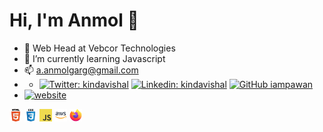 # Hi, I'm Anmol 👋


- 🔭 Web Head at Vebcor Technologies
- 🌱 I’m currently learning Javascript
- 📫 a.anmolgarg@gmail.com
- - [![Twitter: kindavishal](https://img.shields.io/twitter/follow/anmolgxrg?style=social)](https://twitter.com/intent/user?screen_name=anmolgxrg) [![Linkedin: kindavishal](https://img.shields.io/badge/-anmolgarg404-blue?style=flat-square&logo=Linkedin&logoColor=white&link=https://www.linkedin.com/in/anmolgarg404/)](https://www.linkedin.com/in/anmolgarg404/) [![GitHub iampawan](https://img.shields.io/github/followers/anmolgxrg?label=follow&style=social)](https://github.com/anmolgxrg)
- [![website](https://img.shields.io/badge/PortfolioWebsite-anmolgarg.me-2648ff?style=flat-square&logo=firefox)](https://anmolgarg.me/)


<code><img height="20" src="https://raw.githubusercontent.com/github/explore/80688e429a7d4ef2fca1e82350fe8e3517d3494d/topics/html/html.png"></code>
<code><img height="20" src="https://raw.githubusercontent.com/github/explore/80688e429a7d4ef2fca1e82350fe8e3517d3494d/topics/css/css.png"></code>
<code><img height="20" src="https://raw.githubusercontent.com/github/explore/80688e429a7d4ef2fca1e82350fe8e3517d3494d/topics/javascript/javascript.png"></code>
<code><img height="20" src="https://raw.githubusercontent.com/github/explore/80688e429a7d4ef2fca1e82350fe8e3517d3494d/topics/aws/aws.png"></code>
<code><img height="20" src="https://raw.githubusercontent.com/github/explore/728542e0d33f83720614f61923a9cb424264db23/topics/firefox/firefox.png"></code>
